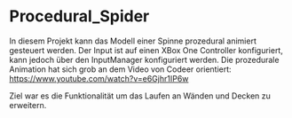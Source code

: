 # Procedural_Spider

In diesem Projekt kann das Modell einer Spinne prozedural animiert gesteuert werden. Der Input ist auf einen XBox One Controller konfiguriert, kann jedoch über den InputManager konfiguriert werden.
Die prozedurale Animation hat sich grob an dem Video von Codeer orientiert:
https://www.youtube.com/watch?v=e6Gjhr1IP6w

Ziel war es die Funktionalität um das Laufen an Wänden und Decken zu erweitern.
